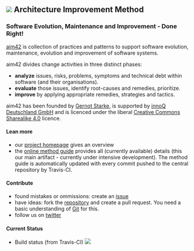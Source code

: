 ## ![](http://aim42.org/rw_common/images/aim42-logo-180x81.png) Architecture Improvement Method

### Software Evolution, Maintenance and Improvement - Done Right!



[aim42](http://aim42.org) is collection of practices and patterns to support software evolution, maintenance, evolution and improvement of software systems.


aim42 divides change activities in three distinct phases:

* **analyze** issues, risks, problems, symptoms and technical debt within software (and their organisations). 
* **evaluate** those issues, identify root-causes and remedies, prioritize.
* **improve** by applying appropriate remedies, strategies and tactics. 

aim42 has been founded by [Gernot Starke](http://gernotstarke.de), is supported by [innoQ Deutschland GmbH](http://innoq.com) and is licenced under the
liberal [Creative Commons Sharealike 4.0](http://creativecommons.org/licenses/by-sa/4.0) licence.

#### Lean more
 
* our [project homepage](http://aim42.org) gives an overview
* the [online method guide](http://aim42.github.io) provides all (currently available) details (this our main artifact - currently under intensive development). The method guide is automatically updated with every commit pushed to the central repository by Travis-CI.


#### Contribute

* found mistakes or ommissions: create an [issue](https://github.com/aim42/aim42/issues)
* have ideas: fork the [repository](https://github.com/aim42/aim42) and create a pull request. You need a basic understanding of [Git](http://git-scm.com) for this.
* follow us on [twitter](https://twitter.com/arc_improve42) 
 
#### Current Status

* Build status (from Travis-CI) ![](https://travis-ci.org/aim42/aim42.png)
